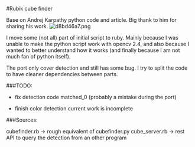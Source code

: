 #Rubik cube finder

Base on Andrej Karpathy python code and article.
Big thank to him for sharing his work.
![d8bd46a7.png]({{site.baseurl}}d8bd46a7.png)


I move some (not all) part of initial script to ruby.
Mainly because I was unable to make the python script work with opencv 2.4,
and also because I wanted to better understand how it works (and finally because
I am not much fan of python itself).

The port only cover detection and still has some bug.
I try to split the code to have cleaner  dependencies between
parts.

###TODO:

- fix detection code matched_0
(probably a mistake during the port)

- finish color detection
current work is incomplete

###Sources:

cubefinder.rb -> rough equivalent of cubefinder.py
cube_server.rb -> rest API to query the detection from an other program

